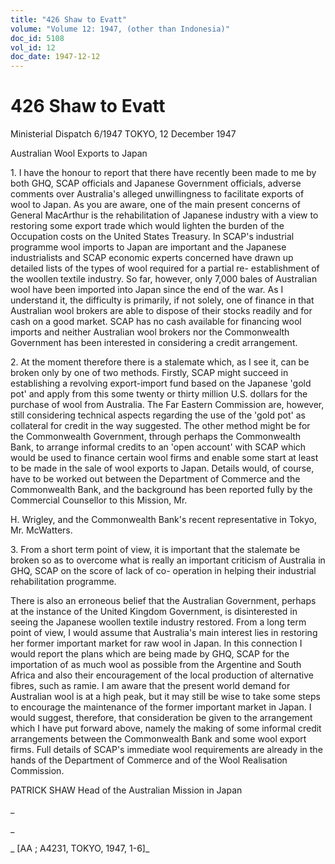 ```yaml
---
title: "426 Shaw to Evatt"
volume: "Volume 12: 1947, (other than Indonesia)"
doc_id: 5108
vol_id: 12
doc_date: 1947-12-12
---
```


# 426 Shaw to Evatt

Ministerial Dispatch 6/1947 TOKYO, 12 December 1947

Australian Wool Exports to Japan

1\. I have the honour to report that there have recently been made to me by both GHQ, SCAP officials and Japanese Government officials, adverse comments over Australia's alleged unwillingness to facilitate exports of wool to Japan. As you are aware, one of the main present concerns of General MacArthur is the rehabilitation of Japanese industry with a view to restoring some export trade which would lighten the burden of the Occupation costs on the United States Treasury. In SCAP's industrial programme wool imports to Japan are important and the Japanese industrialists and SCAP economic experts concerned have drawn up detailed lists of the types of wool required for a partial re- establishment of the woollen textile industry. So far, however, only 7,000 bales of Australian wool have been imported into Japan since the end of the war. As I understand it, the difficulty is primarily, if not solely, one of finance in that Australian wool brokers are able to dispose of their stocks readily and for cash on a good market. SCAP has no cash available for financing wool imports and neither Australian wool brokers nor the Commonwealth Government has been interested in considering a credit arrangement.

2\. At the moment therefore there is a stalemate which, as I see it, can be broken only by one of two methods. Firstly, SCAP might succeed in establishing a revolving export-import fund based on the Japanese 'gold pot' and apply from this some twenty or thirty million U.S. dollars for the purchase of wool from Australia. The Far Eastern Commission are, however, still considering technical aspects regarding the use of the 'gold pot' as collateral for credit in the way suggested. The other method might be for the Commonwealth Government, through perhaps the Commonwealth Bank, to arrange informal credits to an 'open account' with SCAP which would be used to finance certain wool firms and enable some start at least to be made in the sale of wool exports to Japan. Details would, of course, have to be worked out between the Department of Commerce and the Commonwealth Bank, and the background has been reported fully by the Commercial Counsellor to this Mission, Mr.

H. Wrigley, and the Commonwealth Bank's recent representative in Tokyo, Mr. McWatters.

3\. From a short term point of view, it is important that the stalemate be broken so as to overcome what is really an important criticism of Australia in GHQ, SCAP on the score of lack of co- operation in helping their industrial rehabilitation programme.

There is also an erroneous belief that the Australian Government, perhaps at the instance of the United Kingdom Government, is disinterested in seeing the Japanese woollen textile industry restored. From a long term point of view, I would assume that Australia's main interest lies in restoring her former important market for raw wool in Japan. In this connection I would report the plans which are being made by GHQ, SCAP for the importation of as much wool as possible from the Argentine and South Africa and also their encouragement of the local production of alternative fibres, such as ramie. I am aware that the present world demand for Australian wool is at a high peak, but it may still be wise to take some steps to encourage the maintenance of the former important market in Japan. I would suggest, therefore, that consideration be given to the arrangement which I have put forward above, namely the making of some informal credit arrangements between the Commonwealth Bank and some wool export firms. Full details of SCAP's immediate wool requirements are already in the hands of the Department of Commerce and of the Wool Realisation Commission.

PATRICK SHAW Head of the Australian Mission in Japan

_

_

_ [AA ; A4231, TOKYO, 1947, 1-6]_
